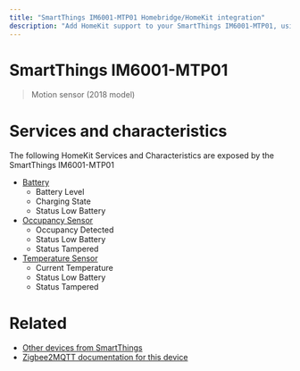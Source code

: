 ```yaml
---
title: "SmartThings IM6001-MTP01 Homebridge/HomeKit integration"
description: "Add HomeKit support to your SmartThings IM6001-MTP01, using Homebridge, Zigbee2MQTT and homebridge-z2m."
---
```

<!---
This file has been GENERATED using src/docgen/docgen.ts
DO NOT EDIT THIS FILE MANUALLY!
-->
# SmartThings IM6001-MTP01
> Motion sensor (2018 model)


# Services and characteristics
The following HomeKit Services and Characteristics are exposed by
the SmartThings IM6001-MTP01

* [Battery](../../battery.md)
  * Battery Level
  * Charging State
  * Status Low Battery
* [Occupancy Sensor](../../sensors.md)
  * Occupancy Detected
  * Status Low Battery
  * Status Tampered
* [Temperature Sensor](../../sensors.md)
  * Current Temperature
  * Status Low Battery
  * Status Tampered


# Related
* [Other devices from SmartThings](../index.md#smartthings)
* [Zigbee2MQTT documentation for this device](https://www.zigbee2mqtt.io/devices/IM6001-MTP01.html)